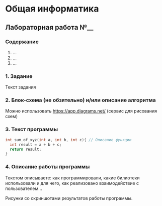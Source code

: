 # Общая информатика

## Лабораторная работа №__

### Содержание

1. ...
2. ...
3. ...

### 1. Задание

Текст задания

### 2. Блок-схема (не обзятельно) и/или описание алгоритма

Можно использовать <https://app.diagrams.net/> (сервис для рисования схем)

### 3. Текст программы

```c++
int sum_of_xyz(int a, int b, int c){ // Описание функции
  int result = a + b + c;
  return result;
}
```

### 4. Описание работы программы

Текстом описываете: как программировали, какие билиотеки использовали и для чего, как реализовано взаимодействие с пользователем...

Рисунки со скриншотами результатов работы программы.



